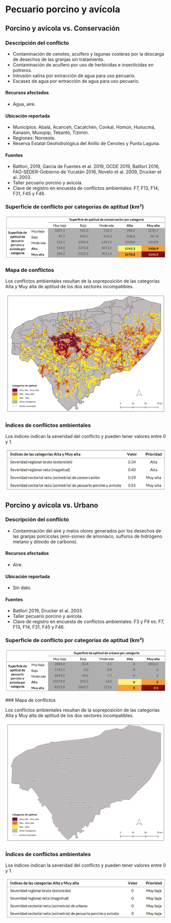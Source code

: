# Pecuario porcino y avícola


## Porcino y avícola **vs.** Conservación


### Descripción del conflicto

- Contaminación de cenotes, acuífero y lagunas costeras por la descarga de desechos de las granjas sin tratamiento.
- Contaminación de acuífero por uso de herbicidas e insecticidas en potreros.
- Intrusión salina por extracción de agua para uso pecuario.
- Escasez de agua por extracción de agua para uso pecuario.


#### Recursos afectados

* Agua, aire.


#### Ubicación reportada

- Municipios: Abalá, Acanceh, Cacalchén, Conkal, Homún, Hunucmá, Kanasín, Muxupip, Tekantó, Tizimín.
- Regiones: Noroeste.
- Reserva Estatal Geohidrológica del Anillo de Cenotes y Punta Laguna.


#### Fuentes

- Batllori, 2019, García de Fuentes et al. 2019, OCDE 2019, Batllori 2016, FAO-SEDER-Gobierno de Yucatán 2016, Novelo et al. 2009, Drucker et al. 2003.
- Taller pecuario porcino y avícola.
- Clave de registro en encuesta de conflictos ambientales: F7, F13, F14, F31, F45 y F46.


### Superficie de conflicto por categorías de aptitud (km²)

![](./recursos/conflictos/fi_pec_porcino_conservacion_extension.png)

<div style="page-break-after: always;"></div>

### Mapa de conflictos

Los conflictos ambientales resultan de la sopreposición de las categorías Alta y Muy alta de aptitud de los dos sectores incompatibles.

![](./recursos/conflictos/mapa_porcino_avicola_eq_cruza_conservacion_eq.png)


### Índices de conflictos ambientales

Los índices indican la severidad del conflicto y pueden tener valores entre 0 y 1.

![](./recursos/conflictos/fi_porcino_avicola_conservacion_indices.png)



## Porcino y avícola **vs.** Urbano


### Descripción del conflicto

- Contaminación del aire y malos olores generados por los desechos de las granjas porcícolas (emi-siones de amoniaco, sulfuros de hidrógeno metano y dióxido de carbono).


#### Recursos afectados

* Aire.


#### Ubicación reportada

- Sin dato.


#### Fuentes

- Batllori 2019, Drucker et al. 2003.
- Taller pecuario porcino y avícola.
- Clave de registro en encuesta de conflictos ambientales: F3 y F9
es: F7, F13, F14, F31, F45 y F46.


### Superficie de conflicto por categorías de aptitud (km²)

![](./recursos/conflictos/fi_pec_porcino_urbano_extension.png)

<div style="page-break-after: always;"></div>
### Mapa de conflictos

Los conflictos ambientales resultan de la sopreposición de las categorías Alta y Muy alta de aptitud de los dos sectores incompatibles.

![](./recursos/conflictos/mapa_porcino_avicola_eq_cruza_urbano_eq.png)


### Índices de conflictos ambientales

Los índices indican la severidad del conflicto y pueden tener valores entre 0 y 1.

![](./recursos/conflictos/fi_porcino_avicola_urbano_indices.png)
